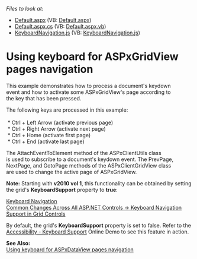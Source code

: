 <!-- default file list -->
*Files to look at*:

* [Default.aspx](./CS/WebSite/Default.aspx) (VB: [Default.aspx](./VB/WebSite/Default.aspx))
* [Default.aspx.cs](./CS/WebSite/Default.aspx.cs) (VB: [Default.aspx.vb](./VB/WebSite/Default.aspx.vb))
* [KeyboardNavigation.js](./CS/WebSite/JS/KeyboardNavigation.js) (VB: [KeyboardNavigation.js](./VB/WebSite/JS/KeyboardNavigation.js))
<!-- default file list end -->
# Using keyboard for ASPxGridView pages navigation


<p>This example demonstrates how to process a document's keydown<br />
event and how to activate some ASPxGridView's page according to<br />
the key that has been pressed.</p><p>The following keys are processed in this example:<br />
 <br />
 * Ctrl + Left Arrow (activate previous page)<br />
 * Ctrl + Right Arrow (activate next page)<br />
 * Ctrl + Home (activate first page)<br />
 * Ctrl + End (activate last page)</p><p>The AttachEventToElement method of the ASPxClientUtils class<br />
is used to subscribe to a document's keydown event. The PrevPage,<br />
NextPage, and GotoPage methods of the ASPxClientGridView class<br />
are used to change the active page of ASPxGridView.</p><p><strong>Note:</strong> Starting with <strong>v2010 vol 1</strong>, this functionality can be obtained by setting the grid's <strong>KeyboardSupport</strong> property to <strong>true</strong>:</p><p><a href="http://documentation.devexpress.com/#AspNet/CustomDocument8124"><u>Keyboard Navigation</u></a> <br />
<a href="http://www.devexpress.com/Subscriptions/DXperience/WhatsNew2010v1/index.xml?page=33"><u>Common Changes Across All ASP.NET Controls -> Keyboard Navigation Support in Grid Controls</u></a> </p><p>By default, the grid's <strong>KeyboardSupport</strong> property is set to false. Refer to the <a href="http://demos.devexpress.com/ASPxGridViewDemos/Accessibility/KeyboardSupport.aspx"><u>Accessibility - Keyboard Support</u></a> Online Demo to see this feature in action.</p><p><strong>See Also:</strong><br />
<a href="https://www.devexpress.com/Support/Center/p/E2237">Using keyboard for ASPxDataView pages navigation</a></p>

<br/>


